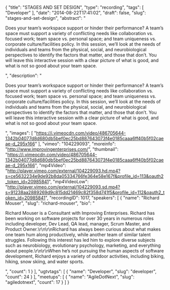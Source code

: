 {
  "title": "STAGES AND SET DESIGN",
  "type": "recording",
  "tags": [
    "Developer"
  ],
  "date": "2014-08-22T17:41:02",
  "draft": false,
  "slug": "stages-and-set-design",
  "abstract": "<p>Does your team’s workspace support or hinder their performance? A team’s space must support a variety of conflicting needs like collaboration vs. focused work; team space vs. personal space; and team uniqueness vs. corporate culture/facilities policy. In this session, we’ll look at the needs of individuals and teams from the physical, social, and neurobiological perspectives to identify the factors that matter, and those that don’t. You will leave this interactive session with a clear picture of what is good, and what is not so good about your team space.</p>",
  "description": "<p>Does your team’s workspace support or hinder their performance? A team’s space must support a variety of conflicting needs like collaboration vs. focused work; team space vs. personal space; and team uniqueness vs. corporate culture/facilities policy. In this session, we’ll look at the needs of individuals and teams from the physical, social, and neurobiological perspectives to identify the factors that matter, and those that don’t. You will leave this interactive session with a clear picture of what is good, and what is not so good about your team space.</p>",
  "images": [
    "https://i.vimeocdn.com/video/486705644-1342b04077d8d680db5bef0ec25bd887643073f4e0185caaa6ff40b5f02caeae-d_295x166"
  ],
  "vimeo": "104229093",
  "moreinfo": "http://www.improvingenterprises.com/",
  "thumbnail": "https://i.vimeocdn.com/video/486705644-1342b04077d8d680db5bef0ec25bd887643073f4e0185caaa6ff40b5f02caeae-d_295x166",
  "mp4Video": "http://player.vimeo.com/external/104229093.hd.mp4?s=ce5632234e9de92b8da05334766fe364e58e167f&profile_id=113&oauth2_token_id=20985841",
  "mp4VideoLow": "http://player.vimeo.com/external/104229093.sd.mp4?s=91238aa2889269d9c815dd21469c82f358d741f5&profile_id=112&oauth2_token_id=20985841",
  "recordingID": 1017,
  "speakers": [
    {
      "name": "Richard Mouser",
      "slug": "richard-mouser",
      "bio": "<p>Richard Mouser is a Consultant with Improving Enterprises. Richard has been working on software projects for over 30 years in numerous roles including developer, Dev Lead, QA lead, manager, Scrum Master, and Product Owner.\r\n\r\nRichard has always been curious about what makes one team hum along productively, while another team of similar talent struggles. Following this interest has led him to explore diverse subjects such as neurobiology, evolutionary psychology, marketing, and everything about people.\r\n\r\nWhen he’s not pursuing the human aspects of software development, Richard enjoys a variety of outdoor activities, including biking, hiking, snow skiing, and water sports.</p>",
      "count": 1
    }
  ],
  "ugtvtags": [
    {
      "name": "Developer",
      "slug": "developer",
      "count": 24
    }
  ],
  "meetups": [
    {
      "name": "AgileDotNext",
      "slug": "agiledotnext",
      "count": 17
    }
  ]
}